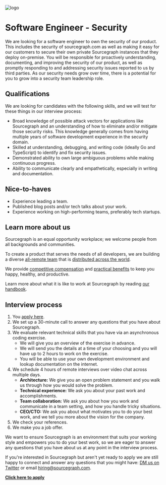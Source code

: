 ![logo](https://sourcegraph.com/.assets/img/sourcegraph-light-head-logo.svg)

# Software Engineer - Security

We are looking for a software engineer to own the security of our product. This includes the security of sourcegraph.com as well as making it easy for our customers to secure their own private Sourcegraph instances that they deploy on-premise. You will be responsible for proactively understanding, documenting, and improving the security of our product, as well as promptly responding to and addressing security issues reported to us by third parties. As our security needs grow over time, there is a potential for you to grow into a security team leadership role.

## Qualifications

We are looking for candidates with the following skills, and we will test for these things in our interview process:

- Broad knowledge of possible attack vectors for applications like Sourcegraph and an understanding of how to eliminate and/or mitigate those security risks. This knowledge generally comes from having multiple years of software development experience in the security domain.
- Skilled at understanding, debugging, and writing code (ideally Go and TypeScript) to identify and fix security issues.
- Demonstrated ability to own large ambiguous problems while making continuous progress.
- Ability to communicate clearly and empathetically, especially in writing and documentation.

## Nice-to-haves

- Experience leading a team.
- Published blog posts and/or tech talks about your work.
- Experience working on high-performing teams, preferably tech startups.

## Learn more about us

Sourcegraph is an equal opportunity workplace; we welcome people from all backgrounds and communities.

To create a product that serves the needs of all developers, we are building a diverse [all-remote team](https://about.sourcegraph.com/company/remote) that is [distributed across the world](https://about.sourcegraph.com/company/team).

We provide [competitive compensation](https://about.sourcegraph.com/handbook/people-ops/compensation) and [practical benefits](https://about.sourcegraph.com/handbook/people-ops/benefits-and-perks) to keep you happy, healthy, and productive.

Learn more about what it is like to work at Sourcegraph by reading [our handbook](https://about.sourcegraph.com/handbook/).

## Interview process

1. You [apply here](https://hire.withgoogle.com/public/jobs/sourcegraphcom/view/P_AAAAAADAAC5HZqRCBzJ_kw?trackingTag=careersRepository).
1. We set up a 30-minute call to answer any questions that you have about Sourcegraph.
1. We evaluate relevant technical skills that you have via an asynchronous coding exercise.
   - We will give you an overview of the exercise in advance.
   - We will send you the details at a time of your choosing and you will have up to 2 hours to work on the exercise.
   - You will be able to use your own development environment and lookup documentation on the internet.
1. We schedule 4 hours of remote interviews over video chat across multiple days.
   - **Architecture:** We give you an open problem statement and you walk us through how you would solve the problem.
   - **Technical experience:** We ask you about your past work and accomplishments.
   - **Team collaboration:** We ask you about how you work and communicate in a team setting, and how you handle tricky situations.
   - **CEO/CTO:** We ask you about what motivates you to do your best work, and we tell you more about the vision for the company.
1. We check your references.
1. We make you a job offer.

We want to ensure Sourcegraph is an environment that suits your working style and empowers you to do your best work, so we are eager to answer any questions that you have about us at any point in the interview process.

If you're interested in Sourcegraph but aren't yet ready to apply we are still happy to connect and answer any questions that you might have: [DM us on Twitter](https://twitter.com/srcgraph) or email hiring@sourcegraph.com.

**[Click here to apply](https://hire.withgoogle.com/public/jobs/sourcegraphcom/view/P_AAAAAADAAC5HZqRCBzJ_kw?trackingTag=careersRepository)**
